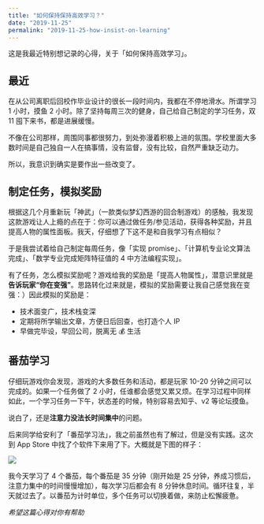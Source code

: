 ```yaml
---
title: "如何保持保持高效学习？"
date: "2019-11-25"
permalink: "2019-11-25-how-insist-on-learning"
---
```


这是我最近特别想记录的心得，关于「如何保持高效学习」。

## 最近

在从公司离职后回校作毕业设计的很长一段时间内，我都在不停地滑水。所谓学习 1 小时，摸鱼 2 小时。除了坚持每周三次的健身，自己给自己制定的学习任务，双 11 囤下来书，都是进展缓慢。

不像在公司那样，周围同事都很努力，到处弥漫着积极上进的氛围。学校里面大多数时间是自己独自一人在搞事情，没有监督，没有比较，自然严重缺乏动力。

所以，我意识到确实是要作出一些改变了。

## 制定任务，模拟奖励

根据这几个月重新玩「神武」（一款类似梦幻西游的回合制游戏）的感触，我发现这款游戏让人上瘾的点在于：你可以通过做任务/参见活动，获得各种奖励，并且提高人物的属性面板。我天，仔细想了下这不是和自我学习有点相似？

于是我尝试着给自己制定每周任务，像「实现 promise」、「计算机专业论文算法完成」、「数学专业完成矩阵特征值的 4 中方法编程实现」。

有了任务，怎么模拟奖励呢？游戏给我的奖励是「提高人物属性」，潜意识里就是**告诉玩家“你在变强”**。思路转化过来就是，模拟的奖励需要让我自己感觉我在变强：）因此模拟的奖励是：

- 技术面变广，技术栈变深
- 定期将所学输出文章，方便日后回查，也打造个人 IP
- 早做完毕设，早回公司，脱离无 💰 生活

## 番茄学习

仔细玩游戏你会发现，游戏的大多数任务和活动，都是玩家 10-20 分钟之间可以完成的。如果一个任务做了 2 小时，任谁都会感觉又累又烦。在学习过程中同样如此，一个学习任务一下午，状态差的时候，特别容易去知乎、v2 等论坛摸鱼。

说白了，还是**注意力没法长时间集中**的问题。

后来同学给安利了「番茄学习法」，我之前虽然也有了解过，但是没有实践。这次到 App Store 中找了个软件下来用了下。大概就是下图的样子：

![](https://static.godbmw.com/img/2019-11-25-how-insist-on-learning/1.png)

我今天学习了 4 个番茄，每个番茄是 35 分钟（刚开始是 25 分钟，养成习惯后，注意力集中的时间慢慢增加），每次学习后都会有 8 分钟休息时间。循环往复，半天就过去了。以番茄为计时单位，多个任务可以切换着做，来防止松懈疲惫。

_希望这篇心得对你有帮助_
